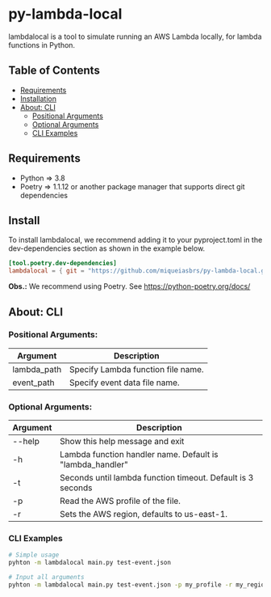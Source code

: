 # py-lambda-local
lambdalocal is a tool to simulate running an AWS Lambda locally, for lambda functions in Python.


## Table of Contents

* [Requirements](#requirements)
* [Installation](#install)
* [About: CLI](#about-cli)
    * [Positional Arguments](#positional-arguments)
    * [Optional Arguments](#optional-arguments)
    * [CLI Examples](#cli-examples)


## Requirements
* Python => 3.8
* Poetry => 1.1.12 or another package manager that supports direct git dependencies


## Install
To install lambdalocal, we recommend adding it to your pyproject.toml in the dev-dependencies section as shown in the example below.

```toml
[tool.poetry.dev-dependencies]
lambdalocal = { git = "https://github.com/miqueiasbrs/py-lambda-local.git", branch = "master" }
```
**Obs.:** We recommend using Poetry. See https://python-poetry.org/docs/ 


## About: CLI

### Positional Arguments:
| Argument    | Description                                                 |
|-------------|-------------------------------------------------------------|
| lambda_path | Specify Lambda function file name.                          |
| event_path  | Specify event data file name.                               |

### Optional Arguments:
| Argument    | Description                                                 |
|-------------|-------------------------------------------------------------|
| --help      | Show this help message and exit                             |
| -h          | Lambda function handler name. Default is "lambda_handler"   |
| -t          | Seconds until lambda function timeout. Default is 3 seconds |
| -p          | Read the AWS profile of the file.                           |
| -r          | Sets the AWS region, defaults to us-east-1.                 |


### CLI Examples
```sh
# Simple usage
pyhton -m lambdalocal main.py test-event.json

# Input all arguments
pyhton -m lambdalocal main.py test-event.json -p my_profile -r my_region -h lambda_handler -t 30
```